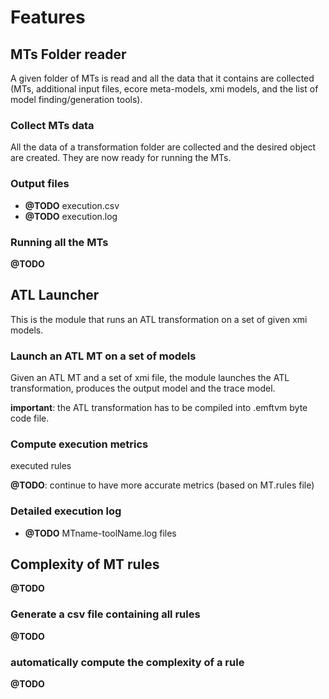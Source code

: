 # Features

## MTs Folder reader

A given folder of MTs is read and all the data that it contains are collected (MTs, additional input files, ecore meta-models, xmi models, and the list of model finding/generation tools).

### Collect MTs data

All the data of a transformation folder are collected and the desired object are created. They are now ready for running the MTs.

### Output files

-  **@TODO** execution.csv
-  **@TODO** execution.log

### Running all the MTs

**@TODO**

## ATL Launcher

This is the module that runs an ATL transformation on a set of given xmi models.

### Launch an ATL MT on a set of models

Given an ATL MT and a set of xmi file, the module launches the ATL transformation, produces the output model and the trace model.

**important**: the ATL transformation has to be compiled into .emftvm byte code file.

### Compute execution metrics

executed rules

**@TODO**: continue to have more accurate metrics (based on MT.rules file)

### Detailed execution log

- **@TODO** MTname-toolName.log files

## Complexity of MT rules

**@TODO**

### Generate a csv file containing all rules

**@TODO**

### automatically compute the complexity of a rule

**@TODO**